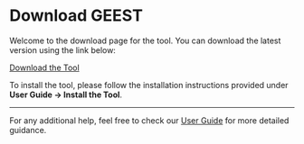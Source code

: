 # Download GEEST

Welcome to the download page for the tool. You can download the latest version using the link below:

[Download the Tool](https://raw.githubusercontent.com/kartoza/GEEST2/release/docs/repository/plugins.xml)

To install the tool, please follow the installation instructions provided under **User Guide -> Install the Tool**.

---

For any additional help, feel free to check our [User Guide](docs/userguide/install.md) for more detailed guidance.
